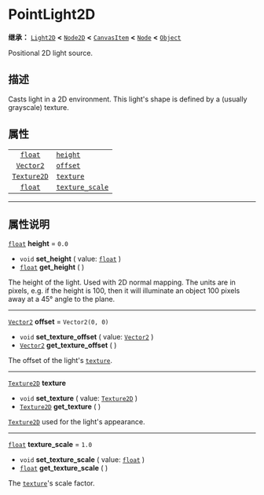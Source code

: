 <!-- ⚠ 请勿编辑本文件 ⚠ -->
<!-- 本文档使用脚本从 WeDot 引擎源码仓库生成。 -->
<!-- 生成脚本：https://github.com/WeDot-Engine/WeDot/tree/4.3/doc/tools/make_md.py； -->
<!-- 原文件：https://github.com/WeDot-Engine/WeDot/tree/4.3/doc/classes/PointLight2D.xml。 -->

<div id="_class_pointlight2d"></div>

# PointLight2D

**继承：** [`Light2D`](class_light2d.md) **<** [`Node2D`](class_node2d.md) **<** [`CanvasItem`](class_canvasitem.md) **<** [`Node`](class_node.md) **<** [`Object`](class_object.md)

Positional 2D light source.

## 描述

Casts light in a 2D environment. This light's shape is defined by a (usually grayscale) texture.

## 属性

|||
|:-:|:--|
| [`float`](class_float.md)         | [`height`](class_pointlight2d.md#class_pointlight2d_property_height)               | ``0.0``           |
| [`Vector2`](class_vector2.md)     | [`offset`](class_pointlight2d.md#class_pointlight2d_property_offset)               | ``Vector2(0, 0)`` |
| [`Texture2D`](class_texture2d.md) | [`texture`](class_pointlight2d.md#class_pointlight2d_property_texture)             |                   |
| [`float`](class_float.md)         | [`texture_scale`](class_pointlight2d.md#class_pointlight2d_property_texture_scale) | ``1.0``           |

<!-- rst-class:: classref-section-separator -->

---

## 属性说明

<div id="_class_pointlight2d_property_height"></div>

[`float`](class_float.md) **height** = ``0.0`` <div id="class_pointlight2d_property_height"></div>

- `void` **set_height** ( value: [`float`](class_float.md) )
- [`float`](class_float.md) **get_height** ( )

The height of the light. Used with 2D normal mapping. The units are in pixels, e.g. if the height is 100, then it will illuminate an object 100 pixels away at a 45° angle to the plane.

<!-- rst-class:: classref-item-separator -->

---

<div id="_class_pointlight2d_property_offset"></div>

[`Vector2`](class_vector2.md) **offset** = ``Vector2(0, 0)`` <div id="class_pointlight2d_property_offset"></div>

- `void` **set_texture_offset** ( value: [`Vector2`](class_vector2.md) )
- [`Vector2`](class_vector2.md) **get_texture_offset** ( )

The offset of the light's [`texture`](class_pointlight2d.md#class_pointlight2d_property_texture).

<!-- rst-class:: classref-item-separator -->

---

<div id="_class_pointlight2d_property_texture"></div>

[`Texture2D`](class_texture2d.md) **texture** <div id="class_pointlight2d_property_texture"></div>

- `void` **set_texture** ( value: [`Texture2D`](class_texture2d.md) )
- [`Texture2D`](class_texture2d.md) **get_texture** ( )

[`Texture2D`](class_texture2d.md) used for the light's appearance.

<!-- rst-class:: classref-item-separator -->

---

<div id="_class_pointlight2d_property_texture_scale"></div>

[`float`](class_float.md) **texture_scale** = ``1.0`` <div id="class_pointlight2d_property_texture_scale"></div>

- `void` **set_texture_scale** ( value: [`float`](class_float.md) )
- [`float`](class_float.md) **get_texture_scale** ( )

The [`texture`](class_pointlight2d.md#class_pointlight2d_property_texture)'s scale factor.

[^virtual]: 本方法通常需要用户覆盖才能生效。
[^const]: 本方法无副作用，不会修改该实例的任何成员变量。
[^vararg]: 本方法除了能接受在此处描述的参数外，还能够继续接受任意数量的参数。
[^constructor]: 本方法用于构造某个类型。
[^static]: 调用本方法无需实例，可直接使用类名进行调用。
[^operator]: 本方法描述的是使用本类型作为左操作数的有效运算符。
[^bitfield]: 这个值是由下列位标志构成位掩码的整数。
[^void]: 无返回值。
